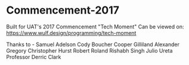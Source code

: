 # Commencement-2017
Built for UAT's 2017 Commencement "Tech Moment"
Can be viewed on: https://www.wulf.design/programming/tech-moment

Thanks to -
Samuel Adelson
Cody Boucher
Cooper Gilliland
Alexander Gregory
Christopher Hurst
Robert Roland
Rishabh Singh
Julio Ureta
Professor Derric Clark
